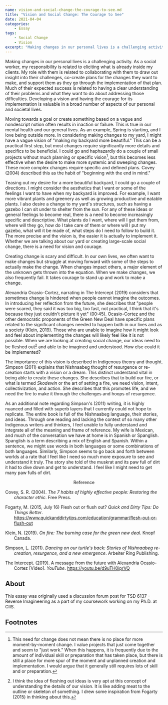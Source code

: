 ```yaml
---
name: vision-and-social-change-the-courage-to-see.md
title: "Vision and Social Change: The Courage to See"
date: 2021-04-04
categories:
    - Essay
tags:
    - Social Change
    - Vision
excerpt: "Making changes in our personal lives is a challenging activity. As a social worker, my responsibility is related to eliciting what is already inside my clients. My role with them is related to collaborating with them to draw out insight into their challenges, co-create plans for the changes they want to make, and support them as they go through the implementation of that plan. Much of their expected success is related to having a clear understanding of their problems and what they want to do about addressing those difficulties. Developing a vision and having the courage for its implementation is valuable in a broad number of aspects of our personal and societal lives."
---
```


Making changes in our personal lives is a challenging activity. As a social worker, my responsibility is related to eliciting what is already inside my clients. My role with them is related to collaborating with them to draw out insight into their challenges, co-create plans for the changes they want to make, and support them as they go through the implementation of that plan. Much of their expected success is related to having a clear understanding of their problems and what they want to do about addressing those difficulties. Developing a vision and having the courage for its implementation is valuable in a broad number of aspects of our personal and societal lives.

Moving towards a goal or create something based on a vague and nondescript notion often results in inaction or failure. This is true in our mental health and our general lives. As an example, Spring is starting, and I love being outside more. In considering making changes to my yard, I  might have a vague vision of "making my backyard more beautiful." This can be a practical first step, but most changes require significantly more details and specifics to be beneficial. I could go and haphazardly do a couple of small projects without much planning or specific vision[^1], but this becomes less effective when the desire to make more systemic and sweeping changes. These more complex changes require specific and defined plans. Covey (2004) described this as the habit of "beginning with the end in mind." 

Teasing out my desire for a more beautiful backyard, I could go a couple of directions.  I might consider the aesthetics that I want or some of the feelings I want to have when my backyard is improved. For example, I want more vibrant plants and greenery as well as growing productive and eatable plants. I also desire a change to my yard's structures, such as having a gazebo I can sit under to shelter from the sun. For any of these ideas or general feelings to become real, there is a need to become increasingly specific and descriptive. What plants do I want, where will I get them from, where will they go, how do I take care of them or where will I put my gazebo, what will it be made of, what steps do I need to follow to build it. The more precise and the vision is, the easier it is actually to implement it. Whether we are talking about our yard or creating large-scale social change, there is a need for vision and courage.

Creating change is scary and difficult. In our own lives, we often want to make changes but struggle at moving forward with some of the steps to actually make the change. When changes impact others, a major element of the unknown gets thrown into the equation. When we make changes, we also frequently fail. It takes courage to stand up and work to make a change.

Alexandria Ocasio-Cortez, narrating in The Intercept (2019) considers that sometimes change is hindered when people cannot imagine the outcomes. In introducing her reflection from the future, she describes that "people were scared, they said it was too big, too fast, not practical, I think that it's because they just couldn't picture it yet" (00:45). Ocasio-Cortez and the other democratic proponents of the Green New Deal have specific plans related to the significant changes needed to happen both in our lives and as a society (Klein, 2019). Those who are unable to imagine how it might look and feel about implementing the changes will likely feel like it is not possible. When we are looking at creating social change, our ideas need to be fleshed out[^2] and able to be imagined and understood. How else could it be implemented?

The importance of this vision is described in Indigenous theory and thought. Simpson (2011) explains that Nishnaabeg thought of resurgence or re-creation starts with a vision or a dream. This distinct understand vital in being able to create these changes. She describes that to build our fire, or what is termed _Skodewin_ or the art of setting a fire, we need vision, intent, collectivization, and action. She describes that this promotes life, and we need the fire to make it through the challenges and hoops of resurgence. 

As an additional note regarding Simpson's (2011) writing, it is highly nuanced and filled with superb layers that I currently could not hope to replicate.  The entire book is full of the Nishnaabeg language, their stories, and ideas. Through one reading and lacking the context of so many other Indigenous writers and thinkers, I feel unable to fully understand and integrate all of the meaning and frame of reference. My wife is Mexican, and much of the conversation we have at home is in Spanish or Spanglish. Spanglish is a term describing a mix of English and Spanish. Within a sentence, we might use words in both languages or some combinations of both languages. Similarly, Simpson seems to go back and forth between worlds at a rate that I feel like I need so much more exposure to see and understand it truly. The story she told of the muskrat and its paw full of dirt it had to dive down and get to understand. I feel like I might need to get many paw fulls of dirt. 

<div style="text-align: center" markdown="1">
Reference
</div>
<div style="margin: 0 0 0 2em; text-indent: -2em;" markdown="1">

Covey, S. R. (2004). _The 7 habits of highly effective people: Restoring the character ethic_. Free Press. 

Fogarty, M. (2015, July 16) Flesh out or flush out? _Quick and Dirty Tips: Do Things Better_. <https://www.quickanddirtytips.com/education/grammar/flesh-out-or-flush-out>

Klein, N. (2019). _On fire: The burning case for the green new deal_. Knopf Canada. 

Simpson, L. (2011). _Dancing on our turtle's back: Stories of Nishnaabeg re-creation, resurgence, and a new emergence_. Arbeiter Ring Publishing. 

The Intercept. (2019). A message from the future with Alexandria Ocasio-Cortez [Video]. _YouTube_. <https://youtu.be/d9uTH0iprVQ>

</div>

## About

This essay was originally used a discussion forum post for TSD 6137 - Reverse Imagineering as a part of my coursework working on my Ph.D. at CIIS.

## Footnotes

[^1]: This need for change does not mean there is no place for more moment-by-moment change. I value projects that just come together and seem to "just work." When this happens, it is frequently due to the amount of individual skill or preparation that has taken place, but there is still a place for more spur of the moment and unplanned creation and implementation. I would argue that it generally still requires lots of skill and or preparation.

[^2]: I think the idea of fleshing out ideas is very apt at this concept of understanding the details of our vision. It is like adding meat to the outline or skeleton of something. I drew some inspiration from Fogarty (2015) in thinking about this.





